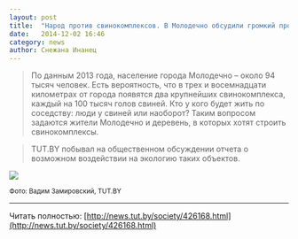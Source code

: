 ```yaml
---
layout: post
title:  "Народ против свинокомплексов. В Молодечно обсудили громкий проект"
date:   2014-12-02 16:46
category: news
author: Снежана Инанец
---
```


> По данным 2013 года, население города Молодечно – около 94 тысяч человек. Есть вероятность, что в трех и восемнадцати километрах от города появятся два крупнейших свинокомплекса, каждый на 100 тысяч голов свиней. Кто у кого будет жить по соседству: люди у свиней или наоборот? Таким вопросом задаются жители Молодечно и деревень, в которых хотят строить свинокомплексы. 

> TUT.BY побывал на общественном обсуждении отчета о возможном воздействии на экологию таких объектов. 

![](http://img.tyt.by/620x620s/n/zamirovskiy/0e/9/05_obsuzhdenie_svinokompleks_molodechno_zam_tutby_phsl.jpg)

<small>Фото: Вадим Замировский, TUT.BY</small>

---

Читать полностью: [http://news.tut.by/society/426168.html](http://news.tut.by/society/426168.html)